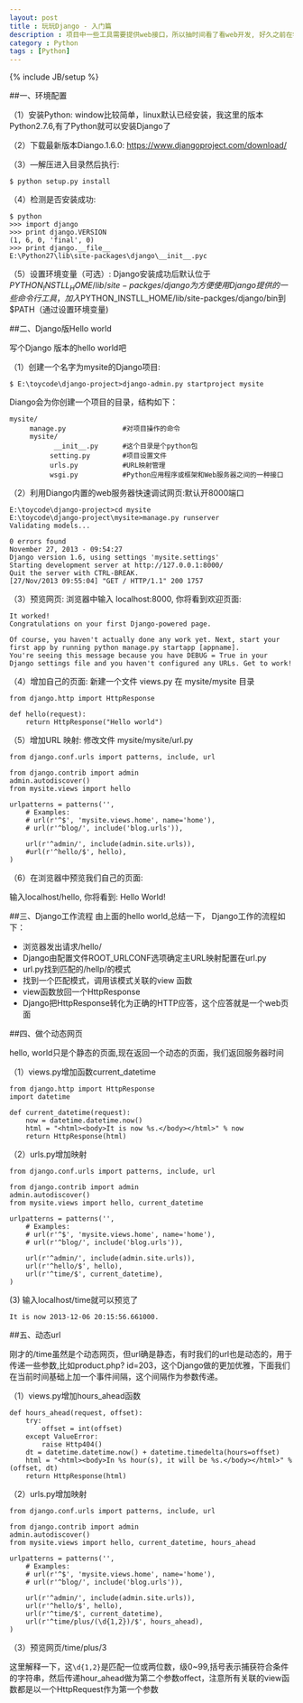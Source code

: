 ```yaml
---
layout: post
title : 玩玩Django - 入门篇
description : 项目中一些工具需要提供web接口，所以抽时间看了看web开发, 好久之前在学校的时候接触过ASP, PHP ，但感觉太过繁琐，要自己设计前台页面和又要处理后台逻辑然后又代码又混在一起。显然，对于我们这种非专业web开发的人员的快速的开发需求，还有需要借组强大web开发框架的。看了下框架很多很多，有基于PHP的，也有基于python的。Diaogo就是这么一个很火的Python web 框架，之前的项目组用到的开源工具Review board, OSQA都是基于Diango开发的，自己也凭着感觉简单改过些源码，看来是时候看看Diango了，那么就从环境搭建开始吧。
category : Python
tags : [Python]
---
```

{% include JB/setup %}

##一、环境配置

（1）安装Python:
window比较简单，linux默认已经安装，我这里的版本Python2.7.6,有了Python就可以安装Django了

（2）下载最新版本Diango.1.6.0:
https://www.djangoproject.com/download/

（3）—解压进入目录然后执行:

	$ python setup.py install

（4）检测是否安装成功:

	$ python
	>>> import django
	>>> print django.VERSION
	(1, 6, 0, 'final', 0)
	>>> print django.__file__
	E:\Python27\lib\site-packages\django\__init__.pyc

（5）设置环境变量（可选）:
Django安装成功后默认位于 $PYTHON_INSTLL_HOME/lib/site-packges/django为方便使用Django提供的一些命令行工具，加入$PYTHON_INSTLL_HOME/lib/site-packges/django/bin到$PATH（通过设置环境变量)


##二、Django版Hello world

写个Django 版本的hello world吧

（1）创建一个名字为mysite的Django项目:

	$ E:\toycode\django-project>django-admin.py startproject mysite

Diango会为你创建一个项目的目录，结构如下：

	mysite/
	     manage.py           	#对项目操作的命令
	     mysite/                      
	           __init__.py     	#这个目录是个python包
	          setting.py       	#项目设置文件
	          urls.py           #URL映射管理
	          wsgi.py           #Python应用程序或框架和Web服务器之间的一种接口

（2）利用Diango内置的web服务器快速调试网页:默认开8000端口

	E:\toycode\django-project>cd mysite
	E:\toycode\django-project\mysite>manage.py runserver
	Validating models...

	0 errors found
	November 27, 2013 - 09:54:27
	Django version 1.6, using settings 'mysite.settings'
	Starting development server at http://127.0.0.1:8000/
	Quit the server with CTRL-BREAK.
	[27/Nov/2013 09:55:04] "GET / HTTP/1.1" 200 1757

（3）预览网页:
浏览器中输入 localhost:8000, 你将看到欢迎页面:

	It worked!
	Congratulations on your first Django-powered page.

	Of course, you haven't actually done any work yet. Next, start your first app by running python manage.py startapp [appname].
	You're seeing this message because you have DEBUG = True in your Django settings file and you haven't configured any URLs. Get to work!


（4）增加自己的页面:
新建一个文件 views.py 在 mysite/mysite 目录

	from django.http import HttpResponse

	def hello(request):
	    return HttpResponse("Hello world")


（5）增加URL 映射:
修改文件 mysite/mysite/url.py

	from django.conf.urls import patterns, include, url

	from django.contrib import admin
	admin.autodiscover()
	from mysite.views import hello

	urlpatterns = patterns('',
	    # Examples:
	    # url(r'^$', 'mysite.views.home', name='home'),
	    # url(r'^blog/', include('blog.urls')),

	    url(r'^admin/', include(admin.site.urls)),
	    #url(r'^hello/$', hello),
	)

（6）在浏览器中预览我们自己的页面:

输入localhost/hello, 你将看到:
Hello World!

##三、Django工作流程
由上面的hello world,总结一下， Django工作的流程如下：

* 浏览器发出请求/hello/
* Django由配置文件ROOT_URLCONF选项确定主URL映射配置在url.py
* url.py找到匹配的/hellp/的模式
* 找到一个匹配模式，调用该模式关联的view 函数
* view函数放回一个HttpResponse
* Django把HttpResponse转化为正确的HTTP应答，这个应答就是一个web页面


##四、做个动态网页

hello, world只是个静态的页面,现在返回一个动态的页面，我们返回服务器时间

（1）views.py增加函数current_datetime

	from django.http import HttpResponse
	import datetime

	def current_datetime(request):
	    now = datetime.datetime.now()
	    html = "<html><body>It is now %s.</body></html>" % now
	    return HttpResponse(html)

（2）urls.py增加映射

	from django.conf.urls import patterns, include, url

	from django.contrib import admin
	admin.autodiscover()
	from mysite.views import hello, current_datetime

	urlpatterns = patterns('',
	    # Examples:
	    # url(r'^$', 'mysite.views.home', name='home'),
	    # url(r'^blog/', include('blog.urls')),

	    url(r'^admin/', include(admin.site.urls)),
	    url(r'^hello/$', hello),
	    url(r'^time/$', current_datetime),
	)

(3) 输入localhost/time就可以预览了

	It is now 2013-12-06 20:15:56.661000.


##五、动态url

刚才的/time虽然是个动态网页，但url确是静态，有时我们的url也是动态的，用于传递一些参数,比如product.php? id=203，这个Django做的更加优雅，下面我们在当前时间基础上加一个事件间隔，这个间隔作为参数传递。

（1）views.py增加hours_ahead函数

	def hours_ahead(request, offset):
	    try:
	        offset = int(offset)
	    except ValueError:
	        raise Http404()
	    dt = datetime.datetime.now() + datetime.timedelta(hours=offset)
	    html = "<html><body>In %s hour(s), it will be %s.</body></html>" % (offset, dt)
	    return HttpResponse(html)

（2）urls.py增加映射

	from django.conf.urls import patterns, include, url

	from django.contrib import admin
	admin.autodiscover()
	from mysite.views import hello, current_datetime, hours_ahead

	urlpatterns = patterns('',
	    # Examples:
	    # url(r'^$', 'mysite.views.home', name='home'),
	    # url(r'^blog/', include('blog.urls')),

	    url(r'^admin/', include(admin.site.urls)),
	    url(r'^hello/$', hello),
	    url(r'^time/$', current_datetime),
	    url(r'^time/plus/(\d{1,2})/$', hours_ahead),
	)


（3）预览网页/time/plus/3

这里解释一下，这`\d{1,2}`是匹配一位或两位数，级0~99,括号表示捕获符合条件的字符串，然后传递hour_ahead做为第二个参数offect，注意所有关联的view函数都是以一个HttpRequest作为第一个参数